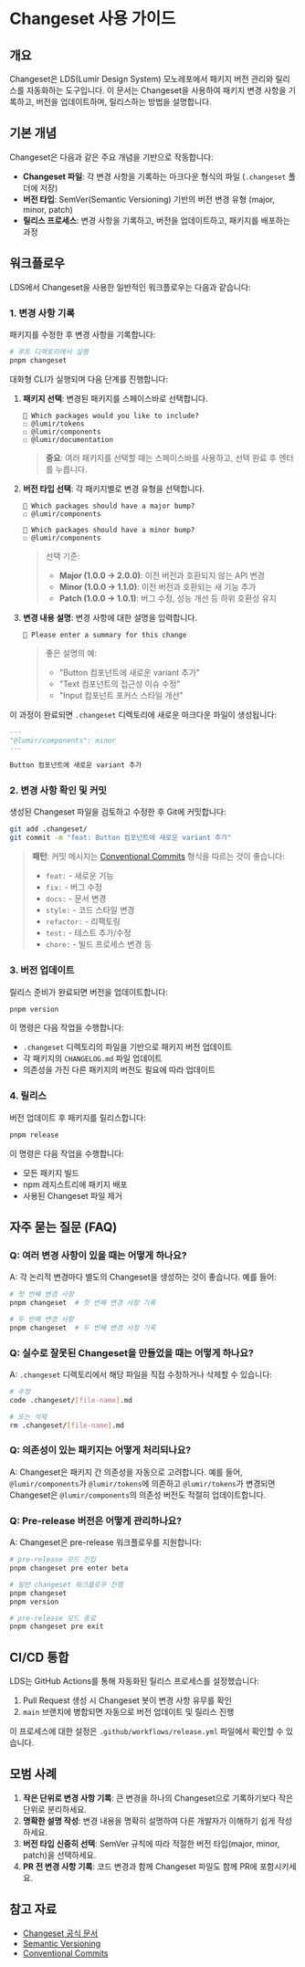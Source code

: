 # Changeset 사용 가이드

## 개요

Changeset은 LDS(Lumir Design System) 모노레포에서 패키지 버전 관리와 릴리스를 자동화하는 도구입니다. 이 문서는 Changeset을 사용하여 패키지 변경 사항을 기록하고, 버전을 업데이트하며, 릴리스하는 방법을 설명합니다.

## 기본 개념

Changeset은 다음과 같은 주요 개념을 기반으로 작동합니다:

- **Changeset 파일**: 각 변경 사항을 기록하는 마크다운 형식의 파일 (`.changeset` 폴더에 저장)
- **버전 타입**: SemVer(Semantic Versioning) 기반의 버전 변경 유형 (major, minor, patch)
- **릴리스 프로세스**: 변경 사항을 기록하고, 버전을 업데이트하고, 패키지를 배포하는 과정

## 워크플로우

LDS에서 Changeset을 사용한 일반적인 워크플로우는 다음과 같습니다:

### 1. 변경 사항 기록

패키지를 수정한 후 변경 사항을 기록합니다:

```bash
# 루트 디렉토리에서 실행
pnpm changeset
```

대화형 CLI가 실행되며 다음 단계를 진행합니다:

1. **패키지 선택**: 변경된 패키지를 스페이스바로 선택합니다.
   ```
   🦋 Which packages would you like to include?
   ☐ @lumir/tokens
   ☐ @lumir/components
   ☐ @lumir/documentation
   ```
   
   > **중요**: 여러 패키지를 선택할 때는 스페이스바를 사용하고, 선택 완료 후 엔터를 누릅니다.

2. **버전 타입 선택**: 각 패키지별로 변경 유형을 선택합니다.
   ```
   🦋 Which packages should have a major bump?
   ☐ @lumir/components
   ```
   
   ```
   🦋 Which packages should have a minor bump?
   ☐ @lumir/components
   ```

   > 선택 기준:
   > - **Major (1.0.0 → 2.0.0)**: 이전 버전과 호환되지 않는 API 변경
   > - **Minor (1.0.0 → 1.1.0)**: 이전 버전과 호환되는 새 기능 추가
   > - **Patch (1.0.0 → 1.0.1)**: 버그 수정, 성능 개선 등 하위 호환성 유지

3. **변경 내용 설명**: 변경 사항에 대한 설명을 입력합니다.
   ```
   🦋 Please enter a summary for this change
   ```
   
   > 좋은 설명의 예:
   > - "Button 컴포넌트에 새로운 variant 추가"
   > - "Text 컴포넌트의 접근성 이슈 수정"
   > - "Input 컴포넌트 포커스 스타일 개선"

이 과정이 완료되면 `.changeset` 디렉토리에 새로운 마크다운 파일이 생성됩니다:

```md
---
"@lumir/components": minor
---

Button 컴포넌트에 새로운 variant 추가
```

### 2. 변경 사항 확인 및 커밋

생성된 Changeset 파일을 검토하고 수정한 후 Git에 커밋합니다:

```bash
git add .changeset/
git commit -m "feat: Button 컴포넌트에 새로운 variant 추가"
```

> **패턴**: 커밋 메시지는 [Conventional Commits](https://www.conventionalcommits.org/) 형식을 따르는 것이 좋습니다:
> - `feat:` - 새로운 기능
> - `fix:` - 버그 수정
> - `docs:` - 문서 변경
> - `style:` - 코드 스타일 변경
> - `refactor:` - 리팩토링
> - `test:` - 테스트 추가/수정
> - `chore:` - 빌드 프로세스 변경 등

### 3. 버전 업데이트

릴리스 준비가 완료되면 버전을 업데이트합니다:

```bash
pnpm version
```

이 명령은 다음 작업을 수행합니다:

- `.changeset` 디렉토리의 파일을 기반으로 패키지 버전 업데이트
- 각 패키지의 `CHANGELOG.md` 파일 업데이트
- 의존성을 가진 다른 패키지의 버전도 필요에 따라 업데이트

### 4. 릴리스

버전 업데이트 후 패키지를 릴리스합니다:

```bash
pnpm release
```

이 명령은 다음 작업을 수행합니다:

- 모든 패키지 빌드
- npm 레지스트리에 패키지 배포
- 사용된 Changeset 파일 제거

## 자주 묻는 질문 (FAQ)

### Q: 여러 변경 사항이 있을 때는 어떻게 하나요?

A: 각 논리적 변경마다 별도의 Changeset을 생성하는 것이 좋습니다. 예를 들어:

```bash
# 첫 번째 변경 사항
pnpm changeset  # 첫 번째 변경 사항 기록

# 두 번째 변경 사항
pnpm changeset  # 두 번째 변경 사항 기록
```

### Q: 실수로 잘못된 Changeset을 만들었을 때는 어떻게 하나요?

A: `.changeset` 디렉토리에서 해당 파일을 직접 수정하거나 삭제할 수 있습니다:

```bash
# 수정
code .changeset/[file-name].md

# 또는 삭제
rm .changeset/[file-name].md
```

### Q: 의존성이 있는 패키지는 어떻게 처리되나요?

A: Changeset은 패키지 간 의존성을 자동으로 고려합니다. 예를 들어, `@lumir/components`가 `@lumir/tokens`에 의존하고 `@lumir/tokens`가 변경되면 Changeset은 `@lumir/components`의 의존성 버전도 적절히 업데이트합니다.

### Q: Pre-release 버전은 어떻게 관리하나요?

A: Changeset은 pre-release 워크플로우를 지원합니다:

```bash
# pre-release 모드 진입
pnpm changeset pre enter beta

# 일반 changeset 워크플로우 진행
pnpm changeset
pnpm version

# pre-release 모드 종료
pnpm changeset pre exit
```

## CI/CD 통합

LDS는 GitHub Actions를 통해 자동화된 릴리스 프로세스를 설정했습니다:

1. Pull Request 생성 시 Changeset 봇이 변경 사항 유무를 확인
2. `main` 브랜치에 병합되면 자동으로 버전 업데이트 및 릴리스 진행

이 프로세스에 대한 설정은 `.github/workflows/release.yml` 파일에서 확인할 수 있습니다.

## 모범 사례

1. **작은 단위로 변경 사항 기록**: 큰 변경을 하나의 Changeset으로 기록하기보다 작은 단위로 분리하세요.
2. **명확한 설명 작성**: 변경 내용을 명확히 설명하여 다른 개발자가 이해하기 쉽게 작성하세요.
3. **버전 타입 신중히 선택**: SemVer 규칙에 따라 적절한 버전 타입(major, minor, patch)을 선택하세요.
4. **PR 전 변경 사항 기록**: 코드 변경과 함께 Changeset 파일도 함께 PR에 포함시키세요.

## 참고 자료

- [Changeset 공식 문서](https://github.com/changesets/changesets)
- [Semantic Versioning](https://semver.org/)
- [Conventional Commits](https://www.conventionalcommits.org/) 